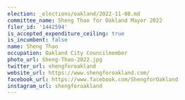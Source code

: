 ```yaml
---
election: _elections/oakland/2022-11-08.md
committee_name: Sheng Thao for Oakland Mayor 2022
filer_id: '1442594'
is_accepted_expenditure_ceiling: true
is_incumbent: false
name: Sheng Thao
occupation: Oakland City Councilmember
photo_url: Sheng-Thao-2022.jpg
twitter_url: shengforoakland
website_url: https://www.shengforoakland.com/
facebook_url: https://www.facebook.com/ShengforOakland
instagram_url: shengforoakland
---
```


